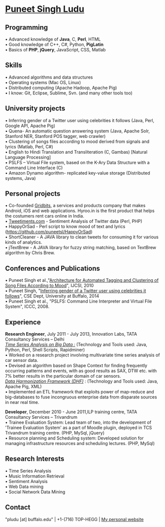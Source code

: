 <a href="http://www.puneetsingh.me">Puneet Singh Ludu</a>
================


Programming
---
• Advanced knowledge of <b>Java</b>, C, <b>Perl</b>, HTML<br>
• Good knowledge of C++, C#, Python, <b>PigLatin</b><br>
• Basics of <b>PHP</b>, <b>jQuery</b>, JavaScript, CSS, Matlab<br>

Skills
---
• Advanced algorithms and data structures<br>
• Operating systems (Mac OS, Linux)<br>
• Distributed computing (Apache Hadoop, Apache Pig)<br>
• I know: Git, Eclipse, Sublime, Svn. (and many other tools too)<br>


University projects
---
• Inferring gender of a Twitter user using celebrities it follows (Java, Perl, Google API, Apache Pig)<br>
• Quena- An automatic question answering system (Java, Apache Solr, Stanford NER, Stanford POS tagger, web crawler)<br>
• Clustering of songs files according to mood derived from signals and lyrics (Matlab, Perl, C#)<br>
• English to Hindi Translation and Transliteration (C, Gambas) [Natural Language Processing]<br>
• PSLFS – Virtual File system, based on the K-Ary Data Structure with a Command Line Interface (C)<br>
• Amazon Dynamo algorithm- replicated key-value storage (Distributed systems, Java)

Personal projects
---
• Co-founded <a href="http://www.gridbits.com">Gridbits</a>, a services and products company that makes Android, iOS and web applications. Hyroo.in is the first product that helps the costumers rent cars online in India.<br>
• <a href="http://tweetiments.com">Tweetiments.com</a> - Sentiment Analysis of Twitter data (Perl, PHP)<br>
• HappyOrSad - Perl script to know mood of text and lyrics (https://github.com/puneetsl/HappyOrSad)<br>
• ShortCleaner - A JAVA library to clean tweets for consuming it for various kinds of analytics. <br>
• jTextBrew - A JAVA library for fuzzy string matching, based on TextBrew algorithm by Chris Brew.

Conferences and Publications
---
• Puneet Singh et al.,"<a href="http://ijcsi.org/papers/7-4-2-11-17.pdf">Architecture for Automated Tagging and Clustering of Song Files According to Mood</a>", IJCSI, 2010<br>
• Puneet Singh, "<a href="http://xxx.tau.ac.il/pdf/1405.6667v1.pdf">Inferring gender of a Twitter user using celebrities it follows</a>", CSE Dept, University at Buffalo, 2014<br>
• Puneet Singh et al., "PSLFS: Command Line Interpreter and Virtual File System", ICCC, 2008.

Experience
---
<b>Research Engineer</b>, July 2011  -  July 2013, Innovation Labs, TATA Consultancy Services – Delhi<br>
<u><i>Time Series Analysis on Big Data :</i></u> (Technology and Tools used: Java, Python, Perl, Shell Scripts, Rapidminer) <br>
• Worked on a research project involving multivariate time series analysis of car sensor data.<br>
• Devised an algorithm based on Shape Context for finding frequently occurring patterns and events, with as good results as SAX, DTW etc. with 7% better results in the particular domain of car sensors.<br>
<u><i>Data Harmonization Framework (DHF)</i></u> :   (Technology and Tools used: Java, Apache Pig, XML) <br>
• Implemented an ETL framework that exploits power of map-reduce and big-databases to fuse incongruous enterprise data from disparate sources in near real time.<br>

<b>Developer</b>, December 2010  -  June 2011,ILP training centre, TATA Consultancy Services – Trivandrum<br>
• Trainee Evaluation System: Lead team of two, into the development of 'Trainee Evaluation System' as a part of Moodle plugin, deployed in TCS Trivandrum training centre. (PHP, MySql, jQuery)<br>
• Resource planning and Scheduling system: Developed solution for managing infrastructure resources and scheduling lectures. (PHP, MySql)<br>

Research Interests
---
• Time Series Analysis<br>
• Music Information Retrieval<br>
• Sentiment Analysis<br>
• Web Data mining<br>
• Social Network Data Mining<br>

Contact
---
"pludu [at] buffalo.edu" | +1-(716) TOP-HEGG | <a href="http://www.puneetsingh.me">My personal website</a>


